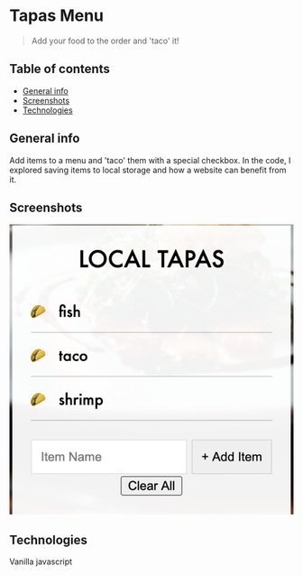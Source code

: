 # Tapas Menu
> Add your food to the order and 'taco' it!

## Table of contents
* [General info](#general-info)
* [Screenshots](#screenshots)
* [Technologies](#technologies)

## General info
Add items to a menu and 'taco' them with a special checkbox. In the code, I explored saving items to local storage and how a website can benefit from it.

## Screenshots
![Example screenshot](./img/screenshot.png)

## Technologies
Vanilla javascript
